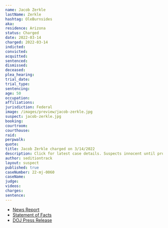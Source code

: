 ```yaml
---
name: Jacob Zerkle
lastName: Zerkle
hashtag: OleBurnsides
aka:
residence: Arizona
status: Charged
date: 2022-03-14
charged: 2022-03-14
indicted:
convicted:
acquitted:
sentenced:
dismissed:
deceased:
plea_hearing:
trial_date:
trial_type:
sentencing:
age: 50
occupation:
affiliations:
jurisdiction: Federal
image: /images/preview/jacob-zerkle.jpg
suspect: jacob-zerkle.jpg
booking:
courtroom:
courthouse:
raid:
perpwalk:
quote:
title: Jacob Zerkle charged on 3/14/2022
description: Click for latest case details. Suspects innocent until proven guilty.
author: seditiontrack
layout: suspect
published: true
caseNumber: 22-mj-0060
caseName:
judge:
videos:
charges:
sentence:
---
```

- [News Report](https://www.rawstory.com/capitol-riot-arrests-2656957701/)
- [Statement of Facts](https://www.justice.gov/usao-dc/case-multi-defendant/file/1483491/download)
- [DOJ Press Release](https://www.justice.gov/usao-dc/pr/arizona-man-arrested-charges-assault-law-enforcement-during-jan-6-capitol-breach)
